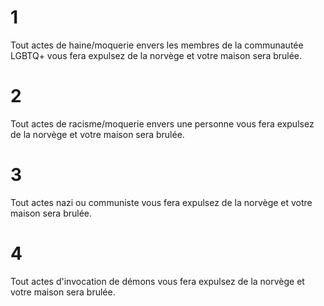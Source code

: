 # 1
Tout actes de haine/moquerie envers les membres de la communautée LGBTQ+ vous fera expulsez de la norvège et votre maison sera brulée.
# 2
Tout actes de racisme/moquerie envers une personne vous fera expulsez de la norvège et votre maison sera brulée.
# 3
Tout actes nazi ou communiste vous fera expulsez de la norvège et votre maison sera brulée.
# 4
Tout actes d'invocation de démons vous fera expulsez de la norvège et votre maison sera brulée.

